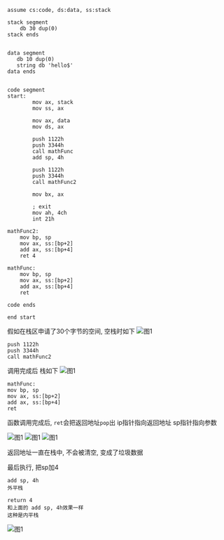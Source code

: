 

```
assume cs:code, ds:data, ss:stack

stack segment
    db 30 dup(0)  
stack ends    


data segment
   db 10 dup(0)  
   string db 'hello$'
data ends     


code segment
start:
        mov ax, stack
        mov ss, ax
        
        mov ax, data
        mov ds, ax
        
        push 1122h
        push 3344h
        call mathFunc           
        add sp, 4h
                    
        push 1122h
        push 3344h
        call mathFunc2           
                     
        mov bx, ax
          
        ; exit
        mov ah, 4ch
        int 21h

mathFunc2:
    mov bp, sp
    mov ax, ss:[bp+2]
    add ax, ss:[bp+4]
    ret 4
       
mathFunc:
    mov bp, sp
    mov ax, ss:[bp+2]
    add ax, ss:[bp+4]
    ret
        
code ends    

end start
```

假如在栈区申请了30个字节的空间, 空栈时如下
![图1](Xnip2022-03-12_16-08-50.jpg)


```
push 1122h
push 3344h
call mathFunc2  
```
调用完成后 栈如下
![图1](Xnip2022-03-12_16-26-32.jpg)

```
mathFunc:
mov bp, sp
mov ax, ss:[bp+2]
add ax, ss:[bp+4]
ret
```
函数调用完成后, `ret`会把返回地址`pop`出
ip指针指向返回地址
sp指针指向参数

![图1](Xnip2022-03-13_13-51-54.jpg)
![图1](Xnip2022-03-13_13-54-30.jpg)
![图1](Xnip2022-03-13_13-54-37.jpg)

返回地址一直在栈中, 不会被清空, 变成了垃圾数据

最后执行, 把sp加4
```
add sp, 4h
外平栈
```
```
return 4 
和上面的 add sp, 4h效果一样
这种是内平栈
```
![图1](Xnip2022-03-13_13-58-41.jpg)
